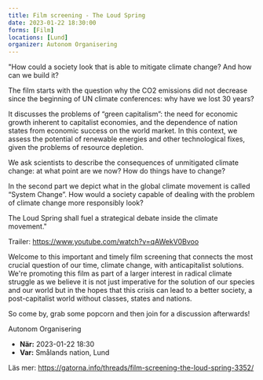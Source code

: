 ```yaml
---
title: Film screening - The Loud Spring
date: 2023-01-22 18:30:00
forms: [Film]
locations: [Lund]
organizer: Autonom Organisering
---
```

"How could a society look that is able to mitigate climate change? And how can we build it?

The film starts with the question why the CO2 emissions did not decrease since the beginning of UN climate conferences: why have we lost 30 years?

It discusses the problems of “green capitalism”: the need for economic growth inherent to capitalist economies, and the dependence of nation states from economic success on the world market. In this context, we assess the potential of renewable energies and other technological fixes, given the problems of resource depletion.

We ask scientists to describe the consequences of unmitigated climate change: at what point are we now? How do things have to change?

In the second part we depict what in the global climate movement is called “System Change”. How would a society capable of dealing with the problem of climate change more responsibly look?

The Loud Spring shall fuel a strategical debate inside the climate movement."

Trailer: https://www.youtube.com/watch?v=qAWekV0Bvoo

Welcome to this important and timely film screening that connects the most crucial question of our time, climate change, with anticapitalist solutions. We're promoting this film as part of a larger interest in radical climate struggle as we believe it is not just imperative for the solution of our species and our world but in the hopes that this crisis can lead to a better society, a post-capitalist world without classes, states and nations.

So come by, grab some popcorn and then join for a discussion afterwards!

Autonom Organisering

* **När:** 2023-01-22 18:30
* **Var:** Smålands nation, Lund

Läs mer: https://gatorna.info/threads/film-screening-the-loud-spring-3352/